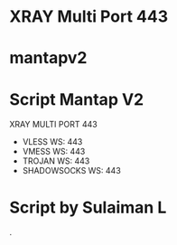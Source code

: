# XRAY Multi Port 443
# mantapv2
# Script Mantap V2
XRAY MULTI PORT 443

* VLESS WS: 443
* VMESS WS: 443
* TROJAN WS: 443
* SHADOWSOCKS WS: 443

# Script by Sulaiman L
.
